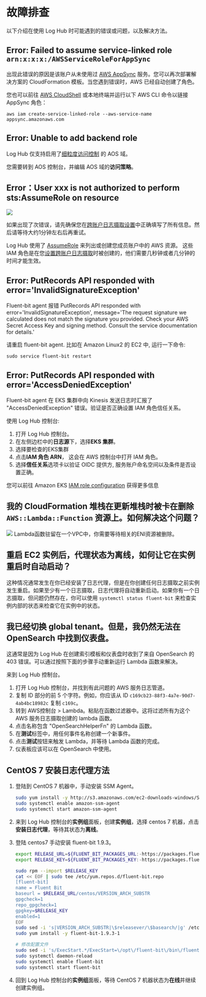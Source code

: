 # 故障排查

以下介绍在使用 Log Hub 时可能遇到的错误或问题，以及解决方法。

## Error: Failed to assume service-linked role `arn:x:x:x:/AWSServiceRoleForAppSync`

出现此错误的原因是该账户从未使用过 [AWS AppSync](https://aws.amazon.com/appsync/) 服务。您可以再次部署解决方案的 CloudFormation 模板。当您遇到错误时，AWS 已经自动创建了角色。

您也可以前往 [AWS CloudShell](https://aws.amazon.com/cloudshell/) 或本地终端并运行以下 AWS CLI 命令以链接 AppSync 角色：

```
aws iam create-service-linked-role --aws-service-name appsync.amazonaws.com
```

## Error: Unable to add backend role

Log Hub 仅支持启用了[细粒度访问控制](https://docs.aws.amazon.com/opensearch-service/latest/developerguide/fgac.html) 的 AOS 域。

您需要转到 AOS 控制台，并编辑 AOS 域的**访问策略**。

## Error：User xxx is not authorized to perform sts:AssumeRole on resource

![](../images/faq/assume-role-latency.png)

如果出现了次错误，请先确保您在[跨账户日志摄取设置](./link-account/index.md)中正确填写了所有信息。然后请等待大约1分钟左右后再重试。

Log Hub 使用了 [AssumeRole](https://docs.aws.amazon.com/STS/latest/APIReference/API_AssumeRole.html) 来列出或创建您成员账户中的 AWS 资源。 
这些 IAM 角色是在您[设置跨账户日志摄取](./link-account/index.md)时被创建的，他们需要几秒钟或者几分钟的时间才能生效。


## Error: PutRecords API responded with error='InvalidSignatureException'

Fluent-bit agent 报错 PutRecords API responded with error='InvalidSignatureException', message='The request signature we calculated does not match the signature you provided. Check your AWS Secret Access Key and signing method. Consult the service documentation for details.'

请重启 fluent-bit agent. 比如在 Amazon Linux2 的 EC2 中, 运行一下命令:
```commandline
sudo service fluent-bit restart
```

## Error: PutRecords API responded with error='AccessDeniedException'

Fluent-bit agent 在 EKS 集群中向 Kinesis 发送日志时汇报了 "AccessDeniedException" 错误。验证是否正确设置 IAM 角色信任关系。

使用 Log Hub 控制台:

1. 打开 Log Hub 控制台。
2. 在左侧边栏中的**日志源**下，选择**EKS 集群**。
3. 选择要检查的EKS集群
4. 点击**IAM 角色 ARN**， 这会在 AWS 控制台中打开 IAM 角色。
5. 选择**信任关系**选项卡以验证 OIDC 提供方, 服务账户命名空间以及条件是否设置正确。

您可以前往 Amazon EKS [IAM role configuration](https://docs.aws.amazon.com/eks/latest/userguide/iam-roles-for-service-accounts-technical-overview.html#iam-role-configuration) 获得更多信息

## 我的 CloudFormation 堆栈在更新堆栈时被卡在删除 `AWS::Lambda::Function` 资源上。如何解决这个问题？
![](../images/faq/cloudformation-stuck.png)
Lambda函数驻留在一个VPC中，你需要等待相关的ENI资源被删除。

## 重启 EC2 实例后，代理状态为离线，如何让它在实例重启时自动启动？

这种情况通常发生在你已经安装了日志代理，但是在你创建任何日志摄取之前实例发生重启。如果至少有一个日志摄取，日志代理将自动重新启动。如果你有一个日志摄取，但问题仍然存在，你可以使用 `systemctl status fluent-bit` 来检查实例内部的状态来检查它在实例中的状态。

## 我已经切换 global tenant。但是，我仍然无法在 OpenSearch 中找到仪表盘。

这通常是因为 Log Hub 在创建索引模板和仪表盘时收到了来自 OpenSearch 的 403 错误。可以通过按照下面的步骤手动重新运行 Lambda 函数来解决。

来到 Log Hub 控制台。

1. 打开 Log Hub 控制台，并找到有此问题的 AWS 服务日志管道。
2. 复制 ID 部分的前 5 个字符。例如，你应该从 ID `c169cb23-88f3-4a7e-90d7-4ab4bc18982c` 复制 `c169c`。
3. 转到 AWS控制台 > Lambda。粘贴在函数过滤器中。这将过滤所有为这个 AWS 服务日志摄取创建的 lambda 函数。
4. 点击名称包含 "OpenSearchHelperFn" 的 Lambda 函数。
5. 在**测试**标签中，用任何事件名称创建一个新事件。
6. 点击**测试**按钮来触发 Lambda，并等待 Lambda 函数的完成。
7. 仪表板应该可以在 OpenSearch 中使用。

## CentOS 7 安装日志代理方法

1. 登陆到 CentOS 7 机器中，手动安装 SSM Agent。

    ```bash
    sudo yum install -y http://s3.amazonaws.com/ec2-downloads-windows/SSMAgent/latest/linux_amd64/amazon-ssm-agent.rpm
    sudo systemctl enable amazon-ssm-agent
    sudo systemctl start amazon-ssm-agent
    ```
2. 来到 Log Hub 控制台的**实例组**面板，创建**实例组**，选择 centos 7 机器，点击**安装日志代理**，等待其状态为**离线**。
3. 登陆 centos7 手动安装 fluent-bit 1.9.3。

    ```bash
    export RELEASE_URL=${FLUENT_BIT_PACKAGES_URL:-https://packages.fluentbit.io}
    export RELEASE_KEY=${FLUENT_BIT_PACKAGES_KEY:-https://packages.fluentbit.io/fluentbit.key}

    sudo rpm --import $RELEASE_KEY
    cat << EOF | sudo tee /etc/yum.repos.d/fluent-bit.repo
    [fluent-bit]
    name = Fluent Bit
    baseurl = $RELEASE_URL/centos/VERSION_ARCH_SUBSTR
    gpgcheck=1
    repo_gpgcheck=1
    gpgkey=$RELEASE_KEY
    enabled=1
    EOF
    sudo sed -i 's|VERSION_ARCH_SUBSTR|\$releasever/\$basearch/|g' /etc/yum.repos.d/fluent-bit.repo
    sudo yum install -y fluent-bit-1.9.3-1

    # 修改配置文件
    sudo sed -i 's/ExecStart.*/ExecStart=\/opt\/fluent-bit\/bin\/fluent-bit -c \/opt\/fluent-bit\/etc\/fluent-bit.conf/g' /usr/lib/systemd/system/fluent-bit.service
    sudo systemctl daemon-reload
    sudo systemctl enable fluent-bit
    sudo systemctl start fluent-bit
    ```
4. 回到 Log Hub 控制台的**实例组**面板，等待 CentOS 7 机器状态为**在线**并继续创建实例组。